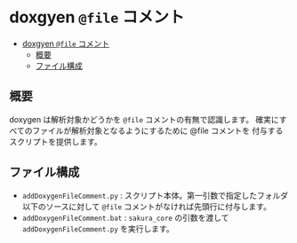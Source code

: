 # doxgyen `@file` コメント

<!-- TOC -->

- [doxgyen `@file` コメント](#doxgyen-file-コメント)
    - [概要](#概要)
    - [ファイル構成](#ファイル構成)

<!-- /TOC -->

## 概要

doxygen は解析対象かどうかを `@file` コメントの有無で認識します。
確実にすべてのファイルが解析対象となるようにするために @file コメントを
付与するスクリプトを提供します。

## ファイル構成

- `addDoxygenFileComment.py`  : スクリプト本体。第一引数で指定したフォルダ以下のソースに対して `@file` コメントがなければ先頭行に付与します。
- `addDoxygenFileComment.bat` : `sakura_core` の引数を渡して `addDoxygenFileComment.py` を実行します。
